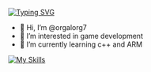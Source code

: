 <a href="https://git.io/typing-svg"><img src="https://readme-typing-svg.demolab.com?font=Quicksand&weight=900&size=35&pause=1000&color=FF0000&center=true&vCenter=true&random=false&width=435&lines=HI+my+name+is+nehad++%E2%9C%A8" alt="Typing SVG" /></a>
- 👋 Hi, I’m @orgalorg7
- 👀 I’m interested in game development
- 🌱 I’m currently learning c++ and ARM

[![My Skills](https://skillicons.dev/icons?i=aws,java,kotlin,wasm)](https://skillicons.dev)



<!---
orgalorg7/orgalorg7 is a ✨ special ✨ repository because its `README.md` (this file) appears on your GitHub profile.
You can click the Preview link to take a look at your changes.
--->
